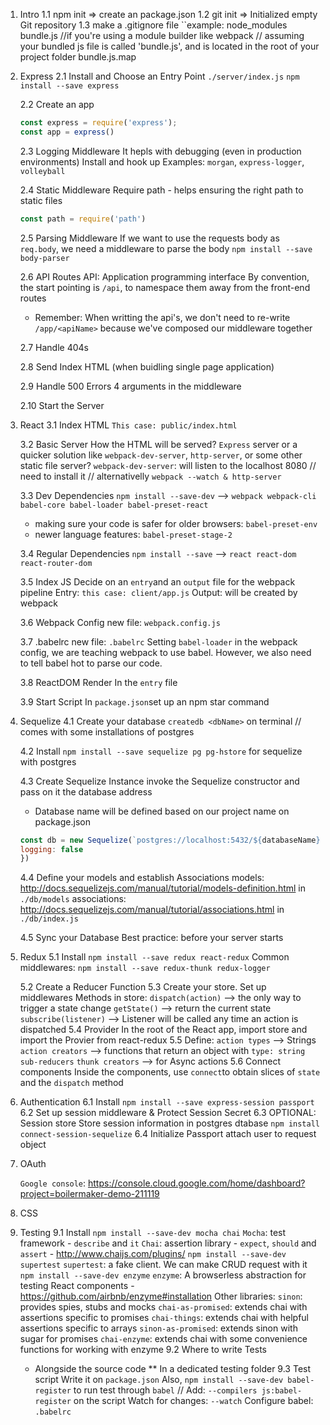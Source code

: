 1.  Intro
    1.1 npm init => create an package.json
    1.2 git init => Initialized empty Git repository
    1.3 make a .gitignore file
    ``example:
    node_modules
    bundle.js //if you're using a module builder like webpack // assuming your bundled js file is called 'bundle.js', and is located in the root of your project folder
    bundle.js.map

2.  Express
    2.1 Install and Choose an Entry Point
    `./server/index.js`
    `npm install --save express`

    2.2 Create an app
    ```js
    const express = require('express');
    const app = express()
    ```

    2.3 Logging Middleware
    It hepls with debugging (even in production environments)
    Install and hook up
    Examples: `morgan`, `express-logger`, `volleyball`

    2.4 Static Middleware
    Require path - helps ensuring the right path to static files
    ```js
    const path = require('path')
    ```

    2.5 Parsing Middleware
    If we want to use the requests body as `req.body`, we need a middleware to parse the body
    `npm install --save body-parser`

    2.6 API Routes
    API: Application programming interface
    By convention, the start pointing is `/api`, to namespace them away from the front-end routes
    * Remember: When writting the api's, we don't need to re-write `/app/<apiName>` because we've composed our middleware together

    2.7 Handle 404s

    2.8 Send Index HTML (when buidling single page application)

    2.9 Handle 500 Errors
    4 arguments in the middleware

    2.10 Start the Server

3.  React
    3.1 Index HTML
    `This case: public/index.html`

    3.2 Basic Server
    How the HTML will be served? `Express` server or a quicker solution like `webpack-dev-server`, `http-server`, or some other static file server?
    `webpack-dev-server`: will listen to the localhost 8080 // need to install it // alternativelly `webpack --watch & http-server`


    3.3 Dev Dependencies
    `npm install --save-dev`
    --> `webpack webpack-cli babel-core babel-loader babel-preset-react`
      * making sure your code is safer for older browsers: `babel-preset-env`
      * newer language features: `babel-preset-stage-2`

    3.4 Regular Dependencies
    `npm install --save`
    --> `react react-dom react-router-dom`

    3.5 Index JS
    Decide on an `entry`and an `output` file for the webpack pipeline
    Entry: `this case: client/app.js`
    Output: will be created by webpack

    3.6 Webpack Config
    new file: `webpack.config.js`

    3.7 .babelrc
    new file: `.babelrc`
    Setting `babel-loader` in the webpack config, we are teaching webpack to use babel. However, we also need to tell babel hot to parse our code.

    3.8 ReactDOM Render
    In the `entry` file

    3.9 Start Script
    In `package.json`set up an npm star command

4.  Sequelize
    4.1 Create your database
    `createdb <dbName>` on terminal // comes with some installations of postgres

    4.2 Install
    `npm install --save sequelize pg pg-hstore` for sequelize with postgres

    4.3 Create Sequelize Instance
    invoke the Sequelize constructor and pass on it the database address
    * Database name will be defined based on our project name on package.json
    ```js
    const db = new Sequelize(`postgres://localhost:5432/${databaseName}`, {
    logging: false
    })
    ```
    4.4 Define your models and establish Associations
    models: http://docs.sequelizejs.com/manual/tutorial/models-definition.html
    in `./db/models`
    associations: http://docs.sequelizejs.com/manual/tutorial/associations.html
    in `./db/index.js`

    4.5 Sync your Database
    Best practice: before your server starts

5.  Redux
    5.1 Install
    `npm install --save redux react-redux`
    Common middlewares:
    `npm install --save redux-thunk redux-logger`

    5.2 Create a Reducer Function
    5.3 Create your store. Set up middlewares
    Methods in store:
    `dispatch(action)` --> the only way to trigger a state change
    `getState()` --> return the current state
    `subscribe(listener)` --> Listener will be called  any time an action is dispatched
    5.4 Provider
    In the root of the React app, import store and import the Provier from react-redux
    5.5 Define:
    `action types` --> Strings
    `action creators` --> functions that return an object with `type: string`
    `sub-reducers`
    `thunk creators` --> for Async actions
    5.6 Connect components
    Inside the components, use `connect`to obtain slices of `state` and the `dispatch` method

6.  Authentication
    6.1 Install
    `npm install --save express-session passport`
    6.2 Set up session middleware & Protect Session Secret
    6.3 OPTIONAL: Session store
    Store session information in postgres dtabase
    `npm install connect-session-sequelize`
    6.4 Initialize Passport
    attach user to request object

7.  OAuth

    `Google console`: https://console.cloud.google.com/home/dashboard?project=boilermaker-demo-211119

8.  CSS

9.  Testing
    9.1 Install
    `npm install --save-dev mocha chai`
    `Mocha`: test framework - `describe` and `it`
    `Chai`: assertion library - `expect`, `should` and `assert` - http://www.chaijs.com/plugins/
    `npm install --save-dev supertest`
    `supertest`: a fake client. We can make CRUD request with it
    `npm install --save-dev enzyme`
    `enzyme`: A browserless abstraction for testing React components - https://github.com/airbnb/enzyme#installation
    Other libraries:
    `sinon`: provides spies, stubs and mocks
    `chai-as-promised`: extends chai with assertions specific to promises
    `chai-things`: extends chai with helpful assertions specific to arrays
    `sinon-as-promised`: extends sinon with sugar for promises
    `chai-enzyme`: extends chai with some convenience functions for working with enzyme
    9.2 Where to write Tests
    * Alongside the source code
    ** In a dedicated testing folder
    9.3 Test script
    Write it on `package.json`
    Also, `npm install --save-dev babel-register` to run test through `babel` // Add: `--compilers js:babel-register` on the script
    Watch for changes: `--watch`
    Configure babel: `.babelrc`



